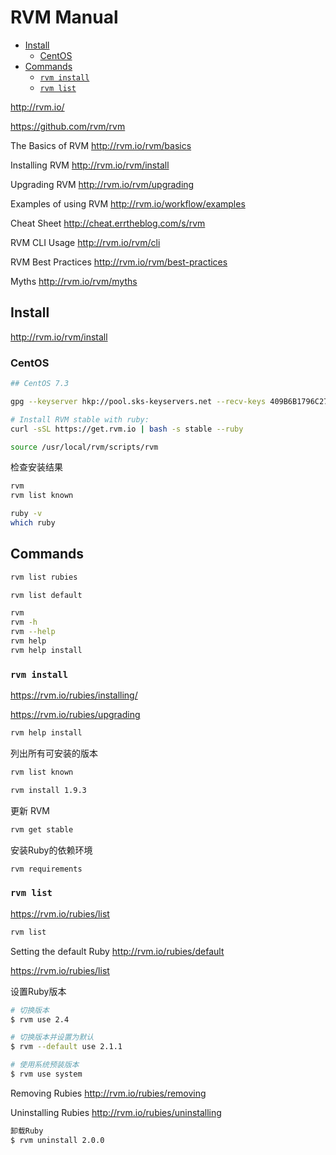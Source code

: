 <!-- omit in toc -->
# RVM Manual

- [Install](#install)
  - [CentOS](#centos)
- [Commands](#commands)
  - [`rvm install`](#rvm-install)
  - [`rvm list`](#rvm-list)

<http://rvm.io/>

https://github.com/rvm/rvm

The Basics of RVM
http://rvm.io/rvm/basics

Installing RVM
http://rvm.io/rvm/install

Upgrading RVM
http://rvm.io/rvm/upgrading

Examples of using RVM
http://rvm.io/workflow/examples

Cheat Sheet
http://cheat.errtheblog.com/s/rvm

RVM CLI Usage
http://rvm.io/rvm/cli

RVM Best Practices
http://rvm.io/rvm/best-practices

Myths
http://rvm.io/rvm/myths

## Install

<http://rvm.io/rvm/install>

### CentOS

```bash
## CentOS 7.3

gpg --keyserver hkp://pool.sks-keyservers.net --recv-keys 409B6B1796C275462A1703113804BB82D39DC0E3 7D2BAF1CF37B13E2069D6956105BD0E739499BDB

# Install RVM stable with ruby:
curl -sSL https://get.rvm.io | bash -s stable --ruby

source /usr/local/rvm/scripts/rvm
```

检查安装结果

```bash
rvm
rvm list known

ruby -v
which ruby
```

## Commands

```bash
rvm list rubies

rvm list default
```

```bash
rvm
rvm -h
rvm --help
rvm help
rvm help install
```

### `rvm install`

<https://rvm.io/rubies/installing/>

<https://rvm.io/rubies/upgrading>

```bash
rvm help install
```

列出所有可安装的版本

```bash
rvm list known
```

```bash
rvm install 1.9.3
```

更新 RVM

```bash
rvm get stable
```

安装Ruby的依赖环境

```bash
rvm requirements
```

### `rvm list`

<https://rvm.io/rubies/list>

```bash
rvm list
```

Setting the default Ruby
http://rvm.io/rubies/default

<https://rvm.io/rubies/list>

设置Ruby版本
```bash
# 切换版本
$ rvm use 2.4
```

```bash
# 切换版本并设置为默认
$ rvm --default use 2.1.1
```

```bash
# 使用系统预装版本
$ rvm use system
```

Removing Rubies
http://rvm.io/rubies/removing

Uninstalling Rubies
http://rvm.io/rubies/uninstalling

```bash
卸载Ruby
$ rvm uninstall 2.0.0
```
